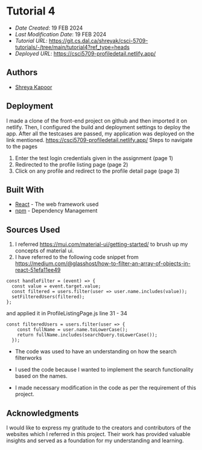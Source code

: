 # Tutorial 4

* *Date Created*: 19 FEB 2024
* *Last Modification Date*: 19 FEB 2024
* *Tutorial URL*: <https://git.cs.dal.ca/shreyak/csci-5709-tutorials/-/tree/main/tutorial4?ref_type=heads>
* *Deployed URL*: <https://csci5709-profiledetail.netlify.app/>


## Authors

* [Shreya Kapoor](sh820878@dal.ca)

## Deployment

I made a clone of the front-end project on github and then imported it on netlify. Then, I configured the build and deployment settings to deploy the app. After all the testcases are passed, my application was deployed on the link mentioned.
https://csci5709-profiledetail.netlify.app/
Steps to navigate to the pages
1. Enter the test login credentials given in the assignment (page 1)
2. Redirected to the profile listing page (page 2)
3. Click on any profile and redirect to the profile detail page (page 3)

## Built With

* [React](https://legacy.reactjs.org/docs/getting-started.html/) - The web framework used
* [npm](https://docs.npmjs.com//) - Dependency Management

## Sources Used

1. I referred https://mui.com/material-ui/getting-started/ to brush up my concepts of material ui.
2. I have referred to the following code snippet from https://medium.com/@glasshost/how-to-filter-an-array-of-objects-in-react-51efa11ee49 
```
const handleFilter = (event) => {
  const value = event.target.value;
  const filtered = users.filter(user => user.name.includes(value));
  setFilteredUsers(filtered);
};
```

and applied it in ProfileListingPage.js line 31 - 34
```
const filteredUsers = users.filter(user => {
    const fullName = user.name.toLowerCase();
    return fullName.includes(searchQuery.toLowerCase());
  });
  ```

- The code was used to have an understanding on how the search filterworks
 
- I used the code because I wanted to implement the search functionality based on the names.
 
- I made necessary modification in the code as per the requirement of this project.

## Acknowledgments

I would like to express my gratitude to the creators and contributors of the websites which I referred in this project. Their work has provided valuable insights and served as a foundation for my understanding and learning.
